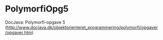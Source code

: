 # PolymorfiOpg5
DocJava: Polymorfi-opgave 5 (http://www.docjava.dk/objektorienteret_programmering/polymorfi/opgaver/opgaver.htm)
